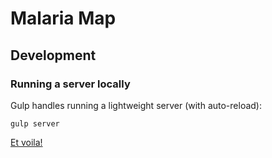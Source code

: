 # Malaria Map

## Development

### Running a server locally

Gulp handles running a lightweight server (with auto-reload):

```
gulp server
```

[Et voila!](http://localhost:9000/app)
